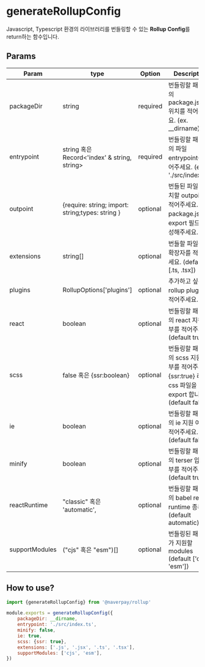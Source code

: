 # generateRollupConfig

Javascript, Typescript 환경의 라이브러리를 번들링할 수 있는 **Rollup Config**를 return하는 함수입니다.

## Params

|Param|type|Option|Description|
|--|--|--|--|
|packageDir | string |required|번들링할 패키지의 package.json 위치를 적어주세요. (ex. __dirname)|
|entrypoint|string 혹은 Record<'index' & string, string> |required|번들링할 패키지의 파일 entrypoint를 적어주세요. (ex. './src/index.ts',)|
|outpoint| {require: string; import: string;types: string } |optional|번들된 파일이 위치할 outpoint를 적어주세요. 혹은 package.json의 export 필드를 작성해주세요.|
|extensions | string[] |optional|번들할 파일들의 확장자를 적어주세요. (default : [.ts, .tsx])|
|plugins|RollupOptions['plugins'] |optional|추가하고 싶은 rollup plugins을 적어주세요.|
|react |boolean |optional|번들링할 패키지의 react 지원 여부를 적어주세요. (default true)|
|scss | false 혹은 {ssr:boolean} |optional|번들링할 패키지의 scss 지원 여부를 적어주세요. {ssr:true} 라면 css 파일을 export 합니다.(default false)|
|ie|boolean |optional|번들링할 패키지의 ie 지원 여부를 적어주세요. (default false)|
|minify|boolean |optional|번들링할 패키지의 terser 압축 여부를 적어주세요. (default true)|
|reactRuntime |"classic" 혹은 'automatic', |optional|번들링할 패키지의 babel react runtime 종류 (default automatic)|
|supportModules | ("cjs" 혹은 "esm")[] |optional|번들링된 패키지가 지원할 modules (default ['cjs', 'esm'])|

## How to use?

```javascript
import {generateRollupConfig} from '@naverpay/rollup'

module.exports = generateRollupConfig({
    packageDir: __dirname,
    entrypoint: './src/index.ts',
    minify: false,
    ie: true,
    scss: {ssr: true},
    extensions: ['.js', '.jsx', '.ts', '.tsx'],
    supportModules: ['cjs', 'esm'],
})

```
